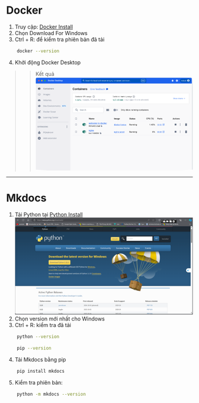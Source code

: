 # Docker
1. Truy cập: [Docker Install](https://www.docker.com/products/docker-desktop/)
2. Chọn Download For Windows
3. Ctrl + R: để kiểm tra phiên bản đã tải
```bash
    docker --version
```
4. Khởi động Docker Desktop
>> Kết quả
![Result](./imgs/dockerInstall.png)
---------------------------
# Mkdocs
1. Tải Python tại [Python Install](https://www.python.org/downloads/)
![Python download](./imgs/pyDown.png)
2. Chọn version mới nhất cho Windows
3. Ctrl + R: kiểm tra đã tải
``` bash
    python --version
```

``` bash
    pip --version
```
4. Tải Mkdocs bằng pip
```bash
    pip install mkdocs
```
5. Kiểm tra phiên bản:
```bash
    python -m mkdocs --version
```